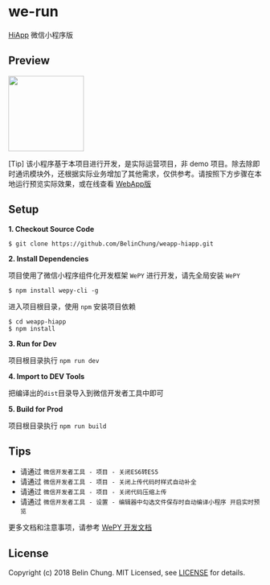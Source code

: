 # we-run
[HiApp](https://github.com/BelinChung/HiApp) 微信小程序版

## Preview

<img src="https://plus.hiliaox.com/static/image/weapp_qrcode.jpg" width="150px">

[Tip] 该小程序基于本项目进行开发，是实际运营项目，非 demo 项目。除去除即时通讯模块外，还根据实际业务增加了其他需求，仅供参考。请按照下方步骤在本地运行预览实际效果，或在线查看 [WebApp版](https://hi.dearb.me/build)

## Setup

**1. Checkout Source Code**

  ```
  $ git clone https://github.com/BelinChung/weapp-hiapp.git
  ```

**2. Install Dependencies**

  项目使用了微信小程序组件化开发框架 `WePY` 进行开发，请先全局安装 `WePY`

  ```
  $ npm install wepy-cli -g
  ```

  进入项目根目录，使用 `npm` 安装项目依赖

  ```
  $ cd weapp-hiapp
  $ npm install
  ```

**3. Run for Dev**

  项目根目录执行 `npm run dev`   

**4. Import to DEV Tools**

  把编译出的`dist`目录导入到微信开发者工具中即可

**5. Build for Prod**

  项目根目录执行 `npm run build`

## Tips

  * 请通过 `微信开发者工具 - 项目 - 关闭ES6转ES5` 
  * 请通过 `微信开发者工具 - 项目 - 关闭上传代码时样式自动补全`
  * 请通过 `微信开发者工具 - 项目 - 关闭代码压缩上传`
  * 请通过 `微信开发者工具 - 设置 - 编辑器中勾选文件保存时自动编译小程序 开启实时预览`

更多文档和注意事项，请参考 [WePY 开发文档](https://tencent.github.io/wepy/document.html)

## License

Copyright (c) 2018 Belin Chung. MIT Licensed, see [LICENSE](https://github.com/BelinChung/weapp-hiapp/blob/master/LICENSE.md) for details.
